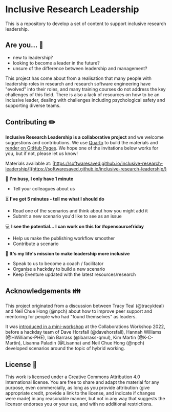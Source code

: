 # Inclusive Research Leadership

This is a repository to develop a set of content to support inclusive research leadership. 

## Are you... :dog:
 
- new to leadership? 
- looking to become a leader in the future?
- unsure of the difference between leadership and management?

This project has come about from a realisation that many people with leadership roles in research and research software engineering have "evolved" into their roles, and many training courses do not address the key challenges of this field. There is also a lack of resources on how to be an inclusive leader, dealing with challenges including psychological safety and supporting diverse teams.

## Contributing :pencil2:

**Inclusive Research Leadership is a collaborative project** and we welcome suggestions and contributions. We use [Quarto](https://quarto.org/) to build the materials and [render on GitHub Pages](https://quarto.org/docs/websites/publishing-websites.html). We hope one of the invitations below works for you, but if not, please let us know!

Materials available at: [https://softwaresaved.github.io/inclusive-research-leadership/](https://softwaresaved.github.io/inclusive-research-leadership/)

:running: **I'm busy, I only have 1 minute**
- Tell your colleagues about us

:hourglass_flowing_sand: **I've got 5 minutes - tell me what I should do**
- Read one of the scenarios and think about how you might add it
- Submit a new scenario you'd like to see as an issue

:computer: **I see the potential... I can work on this for #opensourcefriday**
- Help us make the publishing workflow smoother
- Contribute a scenario

:tada: **It's my life's mission to make leadership more inclusive**
- Speak to us to become a coach / facilitator
- Organise a hackday to build a new scenario
- Keep Eventure updated with the latest resources/research 


## Acknowledgements :family:

This project originated from a discussion between Tracy Teal (@tracykteal) and Neil Chue Hong (@npch) about how to improve peer support and mentoring for people who had "found themselves" as leaders. 

It was [introduced in a mini-workshop](https://docs.google.com/document/d/12rMH3q2Wd4SGKiF2k5f1IpWNWC3i_o7vKjRYaFiUlqI/edit#)
at the Collaborations Workshop 2022, before a hackday team of Dave Horsfall (@davehorsfall), Hannah Williams (@HWilliams-PHE), Iain Barrass (@ibarrass-qmul), Kim Martin (@K-C-Martin), Lisanna Paladin (@Lisanna) and Neil Chue Hong (@npch) developed scenarios around the topic of hybrid working.


## License :ledger:

This work is licensed under a Creative Commons Attribution 4.0 International license. You are free to share and adapt the material for any purpose, even commercially, as long as you provide attribution (give appropriate credit, provide a link to the license, and indicate if changes were made) in any reasonable manner, but not in any way that suggests the licensor endorses you or your use, and with no additional restrictions.


